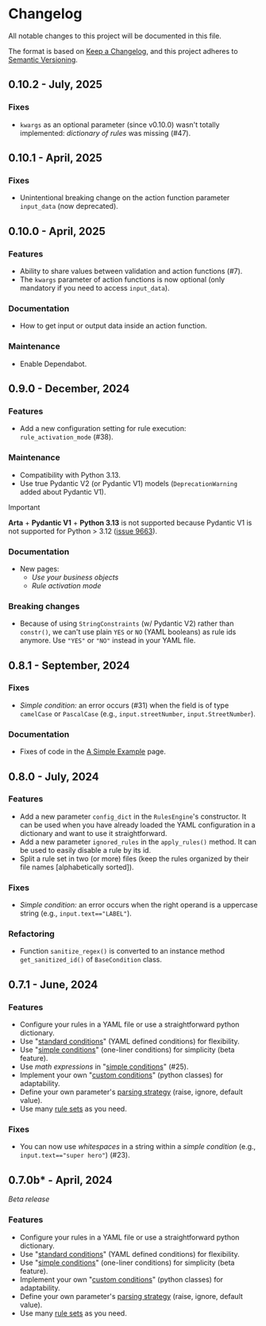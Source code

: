 # Changelog

All notable changes to this project will be documented in this file.

The format is based on [Keep a Changelog](https://keepachangelog.com/en/1.0.0/), and this project adheres to [Semantic Versioning](https://semver.org/spec/v2.0.0.html).

## 0.10.2 - July, 2025

### Fixes

* `kwargs` as an optional parameter (since v0.10.0) wasn't totally implemented: *dictionary of rules* was missing (#47).

## 0.10.1 - April, 2025

### Fixes

* Unintentional breaking change on the action function parameter `input_data` (now deprecated).

## 0.10.0 - April, 2025

### Features

* Ability to share values between validation and action functions (#7).
* The `kwargs` parameter of action functions is now optional (only mandatory if you need to access `input_data`).

### Documentation

* How to get input or output data inside an action function.

### Maintenance

* Enable Dependabot.

## 0.9.0 - December, 2024

### Features

* Add a new configuration setting for rule execution: `rule_activation_mode` (#38).

### Maintenance

* Compatibility with Python 3.13.
* Use true Pydantic V2 (or Pydantic V1) models (`DeprecationWarning` added about Pydantic V1).

> [!IMPORTANT]
> **Arta** + **Pydantic V1** + **Python 3.13** is not supported because Pydantic V1 is not supported for Python > 3.12 ([issue 9663](https://github.com/pydantic/pydantic/issues/9663)).

### Documentation

* New pages:
    * *Use your business objects*
    * *Rule activation mode*

### Breaking changes

* Because of using `StringConstraints` (w/ Pydantic V2) rather than `constr()`, we can't use plain `YES` or `NO` (YAML booleans) as rule ids anymore. Use `"YES"` or `"NO"` instead in your YAML file.

## 0.8.1 - September, 2024

### Fixes

* *Simple condition:* an error occurs (#31) when the field is of type `camelCase` or `PascalCase` (e.g., `input.streetNumber`, `input.StreetNumber`).

### Documentation

* Fixes of code in the [A Simple Example](https://maif.github.io/arta/a_simple_example/) page.

## 0.8.0 - July, 2024

### Features

* Add a new parameter `config_dict` in the `RulesEngine`'s constructor. It can be used when you have already loaded the YAML configuration in a dictionary and want to use it straightforward.
* Add a new parameter `ignored_rules` in the `apply_rules()` method. It can be used to easily disable a rule by its id.
* Split a rule set in two (or more) files (keep the rules organized by their file names [alphabetically sorted]).

### Fixes

* *Simple condition:* an error occurs when the right operand is a uppercase string (e.g., `input.text=="LABEL"`).

### Refactoring

* Function `sanitize_regex()` is converted to an instance method `get_sanitized_id()` of `BaseCondition` class.

## 0.7.1 - June, 2024

### Features

* Configure your rules in a YAML file or use a straightforward python dictionary.
* Use "[standard conditions](https://maif.github.io/arta/how_to/#standard-condition)" (YAML defined conditions) for flexibility.
* Use "[simple conditions](https://maif.github.io/arta/how_to/#simple-condition)" (one-liner conditions) for simplicity (beta feature).
* Use *math expressions* in "[simple conditions](https://maif.github.io/arta/how_to/#simple-condition)" (#25).
* Implement your own "[custom conditions](https://maif.github.io/arta/special_conditions/#custom-condition)" (python classes) for adaptability.
* Define your own parameter's [parsing strategy](https://maif.github.io/arta/parameters/#parsing-error) (raise, ignore, default value).
* Use many [rule sets](https://maif.github.io/arta/rule_sets/) as you need.

### Fixes

* You can now use *whitespaces* in a string within a *simple condition* (e.g., `input.text=="super hero"`) (#23).


## 0.7.0b* - April, 2024

*Beta release*

### Features

* Configure your rules in a YAML file or use a straightforward python dictionary.
* Use "[standard conditions](https://maif.github.io/arta/how_to/#standard-condition)" (YAML defined conditions) for flexibility.
* Use "[simple conditions](https://maif.github.io/arta/how_to/#simple-condition)" (one-liner conditions) for simplicity (beta feature).
* Implement your own "[custom conditions](https://maif.github.io/arta/special_conditions/#custom-condition)" (python classes) for adaptability.
* Define your own parameter's [parsing strategy](https://maif.github.io/arta/parameters/#parsing-error) (raise, ignore, default value).
* Use many [rule sets](https://maif.github.io/arta/rule_sets/) as you need.

